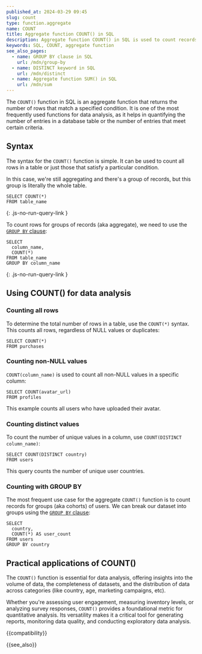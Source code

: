 ```yaml
---
published_at: 2024-03-29 09:45
slug: count
type: function.aggregate
name: COUNT
title: Aggregate function COUNT() in SQL
description: Aggregate function COUNT() in SQL is used to count records.
keywords: SQL, COUNT, aggregate function
see_also_pages:
  - name: GROUP BY clause in SQL
    url: /mdn/group-by
  - name: DISTINCT keyword in SQL
    url: /mdn/distinct
  - name: Aggregate function SUM() in SQL
    url: /mdn/sum
---
```


The `COUNT()` function in SQL is an aggregate function that returns the number of rows that match a specified condition. It is one of the most frequently used functions for data analysis, as it helps in quantifying the number of entries in a database table or the number of entries that meet certain criteria.

## Syntax

The syntax for the `COUNT()` function is simple. It can be used to count all rows in a table or just those that satisfy a particular condition.

In this case, we're still aggregating and there's a group of records, but this group is literally the whole table.

~~~pgsql
SELECT COUNT(*)
FROM table_name
~~~
{: .js-no-run-query-link }

To count rows for groups of records (aka aggregate), we need to use the [`GROUP BY` clause](/mdn/group-by):

~~~pgsql
SELECT
  column_name,
  COUNT(*)
FROM table_name
GROUP BY column_name
~~~
{: .js-no-run-query-link }

## Using COUNT() for data analysis

### Counting all rows

To determine the total number of rows in a table, use the `COUNT(*)` syntax. This counts all rows, regardless of NULL values or duplicates:

~~~pgsql
SELECT COUNT(*)
FROM purchases
~~~

### Counting non-NULL values

`COUNT(column_name)` is used to count all non-NULL values in a specific column:

~~~pgsql
SELECT COUNT(avatar_url)
FROM profiles
~~~

This example counts all users who have uploaded their avatar.

### Counting distinct values

To count the number of unique values in a column, use `COUNT(DISTINCT column_name)`:

~~~pgsql
SELECT COUNT(DISTINCT country)
FROM users
~~~

This query counts the number of unique user countries.

### Counting with GROUP BY

The most frequent use case for the aggregate `COUNT()` function is to count records for groups (aka cohorts) of users. We can break our dataset into groups using the [`GROUP BY` clause](/mdn/group-by):

~~~pgsql
SELECT
  country,
  COUNT(*) AS user_count
FROM users
GROUP BY country
~~~

## Practical applications of COUNT()

The `COUNT()` function is essential for data analysis, offering insights into the volume of data, the completeness of datasets, and the distribution of data across categories (like country, age, marketing campaigns, etc).

Whether you're assessing user engagement, measuring inventory levels, or analyzing survey responses, `COUNT()` provides a foundational metric for quantitative analysis. Its versatility makes it a critical tool for generating reports, monitoring data quality, and conducting exploratory data analysis.

{{compatibility}}

{{see_also}}
